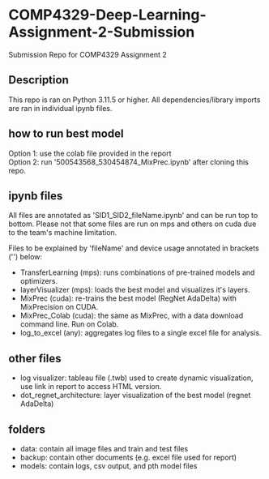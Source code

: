 # COMP4329-Deep-Learning-Assignment-2-Submission
 Submission Repo for COMP4329 Assignment 2

## Description
This repo is ran on Python 3.11.5 or higher. 
All dependencies/library imports are ran in individual ipynb files. 

## how to run best model
Option 1: use the colab file provided in the report  
Option 2: run '500543568_530454874_MixPrec.ipynb' after cloning this repo.  

## ipynb files
All files are annotated as 'SID1_SID2_fileName.ipynb' and can be run top to bottom.
Please not that some files are run on mps and others on cuda due to the team's machine limitation.

Files to be explained by 'fileName' and device  usage annotated in brackets ('') below:
- TransferLearning (mps): runs combinations of pre-trained models and optimizers.
- layerVisualizer (mps): loads the best model and visualizes it's layers.
- MixPrec (cuda): re-trains the best model (RegNet AdaDelta) with MixPrecision on CUDA.
- MixPrec_Colab (cuda): the same as MixPrec, with a data download command line. Run on Colab.
- log_to_excel (any): aggregates log files to a single excel file for analysis.

## other files
- log visualizer: tableau file (.twb) used to create dynamic visualization, use link in report to access HTML version.
- dot_regnet_architecture: layer visualization of the best model (regnet AdaDelta)

## folders
- data: contain all image files and train and test files
- backup: contain other documents (e.g. excel file used for report)
- models: contain logs, csv output, and pth model files
